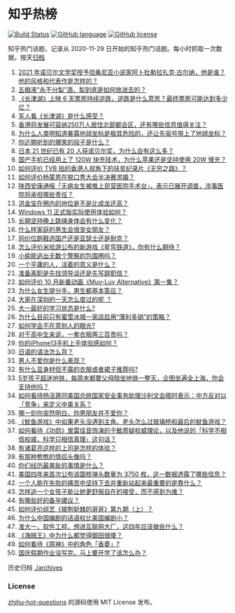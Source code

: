 # 知乎热榜
[![Build Status](https://github.com/ToWeLong/zhihu-hot-questions/workflows/CI/badge.svg)](https://github.com/ToWeLong/zhihu-hot-questions/actions)
[![GitHub language](https://img.shields.io/badge/language-golang-orange.svg)](https://golang.org/)
[![GitHub license](https://img.shields.io/github/license/ToWeLong/zhihu-hot-questions)](https://github.com/ToWeLong/zhihu-hot-questions/blob/main/LICENSE)

知乎热门话题，记录从 2020-11-29 日开始的知乎热门话题。每小时抓取一次数据，按天[归档](./archives)

<!-- BEGIN -->

1. [2021 年诺贝尔文学奖授予坦桑尼亚小说家阿卜杜勒拉扎克·古尔纳，他是谁？他的风格和代表作是怎样的？](https://www.zhihu.com/question/491047860)
1. [五粮液“永不分梨”酒，梨到底是如何放进去的？](https://www.zhihu.com/question/485979041)
1. [《长津湖》上映 6 天票房持续逆跌，逆跌是什么意思？最终票房可能达到多少亿？](https://www.zhihu.com/question/490818715)
1. [军人看《长津湖》是什么感受？](https://www.zhihu.com/question/489919279)
1. [香港将发展可容纳250万人居住北部都会区，还有哪些信息值得关注？](https://www.zhihu.com/question/490865267)
1. [为什么人类明知道暴露地球坐标是极其危险的，还让先驱号带上了地球坐标？](https://www.zhihu.com/question/486346249)
1. [你近期听到的爆笑的段子是什么？](https://www.zhihu.com/question/476560453)
1. [日本 21 世纪已有 20 人获诺贝尔奖，为什么会有这么多？](https://www.zhihu.com/question/490750303)
1. [国产手机已经用上了 120W 快充技术，为什么苹果还是坚持使用 20W 慢充？](https://www.zhihu.com/question/486796016)
1. [如何评价 TVB 拍的香港人视角下的扶贫纪录片《无穷之路》？](https://www.zhihu.com/question/487385061)
1. [如何评价杨蒙恩在脱口秀大会半决赛求婚？](https://www.zhihu.com/question/490937022)
1. [陕西安康通报「无病女生被推上民营医院手术台」，表示已展开调查，涉事医院将承担哪些责任？](https://www.zhihu.com/question/490984433)
1. [洪金宝在圈内的地位是不是比成龙还高？](https://www.zhihu.com/question/65917951)
1. [Windows 11 正式版实际使用体验如何？](https://www.zhihu.com/question/488083029)
1. [长期坚持晚上跳绳身体会有什么变化？](https://www.zhihu.com/question/434554470)
1. [什么样家庭的男生会很宠女朋友？](https://www.zhihu.com/question/313152078)
1. [同价位跑鞋选国产还是亚瑟士还是耐克？](https://www.zhihu.com/question/291770905)
1. [怎么评价米哈游公布的新游戏《星穹铁道》，你有什么期待？](https://www.zhihu.com/question/490783057)
1. [小偷能逃出无数个警察的包围圈吗？](https://www.zhihu.com/question/490047418)
1. [一个平庸的人，活着的意义是什么？](https://www.zhihu.com/question/436020711)
1. [准备离职是先找领导谈还是先写辞职信？](https://www.zhihu.com/question/489303548)
1. [如何评价 10 月新番动画《Muv-Luv Alternative》第一集？](https://www.zhihu.com/question/489938057)
1. [为什么女生提分手，男生都基本答应？](https://www.zhihu.com/question/335505500)
1. [大家在深圳的一天怎么度过的呢 ？](https://www.zhihu.com/question/479143486)
1. [大一最好的学习状态是什么?](https://www.zhihu.com/question/436598583)
1. [为什么目前只有蜜雪冰城一家店启用“薄利多销”的策略？](https://www.zhihu.com/question/469087818)
1. [如何学会不在意别人的眼光?](https://www.zhihu.com/question/490653665)
1. [对于高中生来说，一套衣服两三百贵吗？](https://www.zhihu.com/question/490588253)
1. [你的iPhone13手机上手体验感如何？](https://www.zhihu.com/question/488676795)
1. [日语的语法怎么背？](https://www.zhihu.com/question/352141891)
1. [男人不爱你是什么表现？](https://www.zhihu.com/question/327758816)
1. [有什么显身材但不露的衣服或者裙子推荐吗?](https://www.zhihu.com/question/490345235)
1. [5岁孩子超迷地铁，每周末都要父母陪坐地铁一整天，企图坐遍全上海，你会支持他吗？](https://www.zhihu.com/question/484372748)
1. [如何看待杨洁篪同美国总统国家安全事务助理沙利文会晤时表示：中方反对以「竞争」来定义中美关系？](https://www.zhihu.com/question/490971129)
1. [哪一刻你突然明白，你男朋友并不爱你？](https://www.zhihu.com/question/477839494)
1. [《鱿鱼游戏》中如果老头没遇到主角，老头怎么过玻璃桥和最后的鱿鱼游戏？](https://www.zhihu.com/question/489662099)
1. [如何看待《功勋》里雷佳音饰演的于敏质疑权威理论，以及他说的「科学不相信权威，科学只相信真理」这句话？](https://www.zhihu.com/question/490133283)
1. [有诸葛亮这样的上司是怎样的体验？](https://www.zhihu.com/question/489903012)
1. [有那种憨憨的情侣头像吗？](https://www.zhihu.com/question/357098205)
1. [你们经历最羞耻的事情是什么？](https://www.zhihu.com/question/484150077)
1. [美国四年来首次公布该国核弹头数量为 3750 枚，这一数据透露了哪些信息？](https://www.zhihu.com/question/490840493)
1. [一个人能在失败的痛苦中坚持下去并重新站起来最重要的是靠什么？](https://www.zhihu.com/question/485210839)
1. [怎样追一个女孩子能让她更舒服自在的接受，而不感到为难？](https://www.zhihu.com/question/307728254)
1. [有哪些好的备孕建议？](https://www.zhihu.com/question/467902863)
1. [如何评价综艺《披荆斩棘的哥哥》第九期（上）？](https://www.zhihu.com/question/490980541)
1. [为什么中国编剧的话语权比美国编剧小？](https://www.zhihu.com/question/393030318)
1. [准大一，软件工程，想进互联网大厂，这四年应该做些什么？](https://www.zhihu.com/question/476165475)
1. [《海贼王》中为什么都觉得御田很傻？](https://www.zhihu.com/question/488099012)
1. [如何看待《原神》中的角色「香菱」?](https://www.zhihu.com/question/460105478)
1. [国庆假期作业没写完，马上要开学了该怎么办？](https://www.zhihu.com/question/490817368)

<!-- END -->

历史归档 [./archives](./archives)


### License
[zhihu-hot-questions](https://github.com/towelong/zhihu-hot-questions) 的源码使用 MIT License 发布。